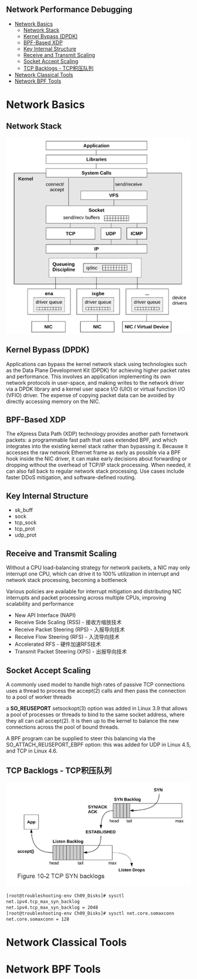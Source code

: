 Network Performance Debugging
---

- [Network Basics](#network-basics)
  - [Network Stack](#network-stack)
  - [Kernel Bypass (DPDK)](#kernel-bypass-dpdk)
  - [BPF-Based XDP](#bpf-based-xdp)
  - [Key Internal Structure](#key-internal-structure)
  - [Receive and Transmit Scaling](#receive-and-transmit-scaling)
  - [Socket Accept Scaling](#socket-accept-scaling)
  - [TCP Backlogs - TCP积压队列](#tcp-backlogs---tcp积压队列)
- [Network Classical Tools](#network-classical-tools)
- [Network BPF Tools](#network-bpf-tools)

# Network Basics
## Network Stack
![Linux Network Stack](../pics/network-stack.JPG)

## Kernel Bypass (DPDK)
Applications can bypass the kernel network stack using technologies such as the Data Plane Development Kit (DPDK) for achieving higher packet rates and performance. This involves an application implementing its own network protocols in user-space, and making writes to the network driver via a DPDK library and a kernel user space I/O (UIO) or virtual function I/O (VFIO) driver. The expense of copying packet data can be avoided by directly accessing memory on the NIC.

## BPF-Based XDP
The eXpress Data Path (XDP) technology provides another path fornetwork packets: a programmable fast path that uses extended BPF, and which integrates into the existing kernel stack rather than bypassing it. Because it accesses the raw network Ethernet frame as early as possible via a BPF hook inside the NIC driver, it can make early decisions about forwarding or dropping without the overhead of TCP/IP stack processing. When needed, it can also fall back to regular network stack processing. Use cases include faster DDoS mitigation, and software-defined routing.

## Key Internal Structure
* sk_buff
* sock
* tcp_sock
* tcp_prot
* udp_prot

## Receive and Transmit Scaling
Without a CPU load-balancing strategy for network packets, a NIC may only interrupt one CPU, which can drive it to 100% utilization in interrupt and network stack processing, becoming a bottleneck

Various policies are available for interrupt mitigation and distributing NIC interrupts and packet processing across multiple CPUs, improving scalability and performance

* New API Interface (NAPI)
* Receive Side Scaling (RSS) - 接收方缩放技术
* Receive Packet Steering (RPS) - 入报导向技术
* Receive Flow Steering (RFS) - 入流导向技术
* Accelerated RFS - 硬件加速RFS技术
* Transmit Packet Steering (XPS) - 出报导向技术
  
## Socket Accept Scaling
A commonly used model to handle high rates of passive TCP connections uses a thread to process the accept(2) calls and then pass the connection to a pool of worker threads

a **SO_REUSEPORT** setsockopt(3) option was added in Linux 3.9 that allows a pool of processes or threads to bind to the same socket address, where they all can call accept(2). It is then up to the kernel to balance the new connections across the pool of bound threads. 

A BPF program can be supplied to steer this balancing via the SO_ATTACH_REUSEPORT_EBPF option: this was added for UDP in Linux 4.5, and TCP in Linux 4.6.

## TCP Backlogs - TCP积压队列
![TCP SYN Backlogs](../pics/tcp_syn_backlogs.JPG)

```
[root@troubleshooting-env Ch09_Disks]# sysctl net.ipv4.tcp_max_syn_backlog
net.ipv4.tcp_max_syn_backlog = 2048
[root@troubleshooting-env Ch09_Disks]# sysctl net.core.somaxconn
net.core.somaxconn = 128
```

# Network Classical Tools
# Network BPF Tools